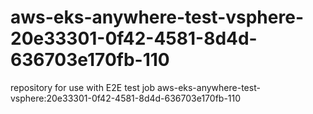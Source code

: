 # aws-eks-anywhere-test-vsphere-20e33301-0f42-4581-8d4d-636703e170fb-110
repository for use with E2E test job aws-eks-anywhere-test-vsphere:20e33301-0f42-4581-8d4d-636703e170fb-110
